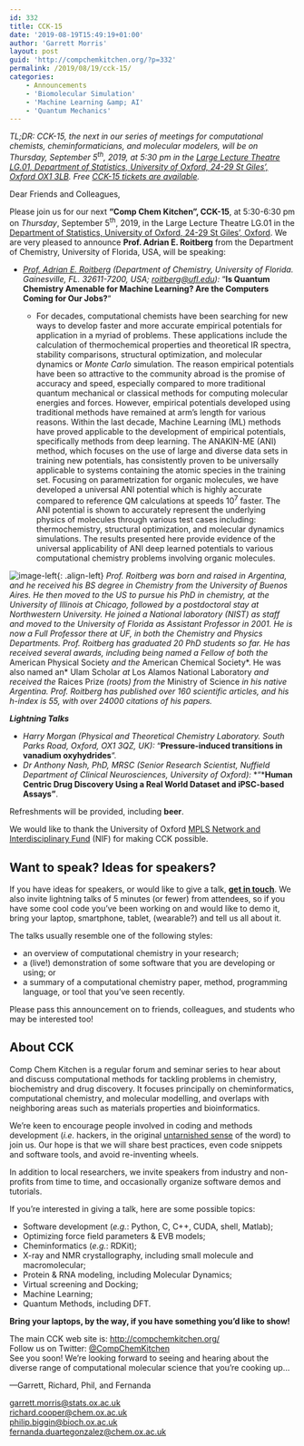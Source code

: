 ```yaml
---
id: 332
title: CCK-15
date: '2019-08-19T15:49:19+01:00'
author: 'Garrett Morris'
layout: post
guid: 'http://compchemkitchen.org/?p=332'
permalink: /2019/08/19/cck-15/
categories:
    - Announcements
    - 'Biomolecular Simulation'
    - 'Machine Learning &amp; AI'
    - 'Quantum Mechanics'
---
```


*TL;DR: CCK-15, the next in our series of meetings for computational chemists, cheminformaticians, and molecular modelers, will be on Thursday, September 5<sup>th</sup>, 2019, at 5:30 pm in the [Large Lecture Theatre LG.01, Department of Statistics, University of Oxford, 24-29 St Giles’, Oxford OX1 3LB](http://www.stats.ox.ac.uk/about-us/). Free [CCK-15 tickets are available](https://www.eventbrite.com/e/comp-chem-kitchen-cck-15-tickets-69995828407).*

Dear Friends and Colleagues,

Please join us for our next **“Comp Chem Kitchen”, CCK-15**, at 5:30-6:30 pm on *Thursday*, September 5<sup>th</sup>, 2019, in the Large Lecture Theatre LG.01 in the [Department of Statistics, University of Oxford, 24-29 St Giles’, Oxford](http://www.stats.ox.ac.uk/about-us/). We are very pleased to announce **Prof. Adrian E. Roitberg** from the Department of Chemistry, University of Florida, USA, will be speaking:

- *[Prof. Adrian E. Roitberg](https://roitberg.chem.ufl.edu) (Department of Chemistry, University of Florida. Gainesville, FL. 32611-7200, USA; <roitberg@ufl.edu>):* “**Is Quantum Chemistry Amenable for Machine Learning? Are the Computers Coming for Our Jobs?**“  
    
    - For decades, computational chemists have been searching for new ways to develop faster and more accurate empirical potentials for application in a myriad of problems. These applications include the calculation of thermochemical properties and theoretical IR spectra, stability comparisons, structural optimization, and molecular dynamics or *Monte Carlo* simulation. The reason empirical potentials have been so attractive to the community abroad is the promise of accuracy and speed, especially compared to more traditional quantum mechanical or classical methods for computing molecular energies and forces. However, empirical potentials developed using traditional methods have remained at arm’s length for various reasons. Within the last decade, Machine Learning (ML) methods have proved applicable to the development of empirical potentials, specifically methods from deep learning. The ANAKIN-ME (ANI) method, which focuses on the use of large and diverse data sets in training new potentials, has consistently proven to be universally applicable to systems containing the atomic species in the training set. Focusing on parametrization for organic molecules, we have developed a universal ANI potential which is highly accurate compared to reference QM calculations at speeds 10<sup>7</sup> faster. The ANI potential is shown to accurately represent the underlying physics of molecules through various test cases including: thermochemistry, structural optimization, and molecular dynamics simulations. The results presented here provide evidence of the universal applicability of ANI deep learned potentials to various computational chemistry problems involving organic molecules.

![image-left](http://compchemkitchen.org/wp-content/uploads/2019/08/image-1.gif){: .align-left} *Prof. Roitberg was born and raised in Argentina, and he received his BS degree in Chemistry from the University of Buenos Aires. He then moved to the US to pursue his PhD in chemistry, at the University of Illinois at Chicago, followed by a postdoctoral stay at Northwestern University. He joined a National laboratory (NIST) as staff and moved to the University of Florida as Assistant Professor in 2001. He is now a Full Professor there at UF, in both the Chemistry and Physics Departments. Prof. Roitberg has graduated 20 PhD students so far. He has received several awards, including being named a Fellow of both the* American Physical Society *and the* American Chemical Society*. He was also named an* Ulam Scholar *at* Los Alamos National Laboratory *and received the* Raices Prize *(roots) from the* Ministry of Science *in his native Argentina.* *Prof. Roitberg has published over 160 scientific articles, and his h-index is 55, with over 24000 citations of his papers.*

***Lightning Talks***

- *Harry Morgan (Physical and Theoretical Chemistry Laboratory. South Parks Road, Oxford, OX1 3QZ, UK):* “**Pressure-induced transitions in vanadium oxyhydrides**“.
- *Dr Anthony Nash, PhD, MRSC (Senior Research Scientist, Nuffield Department of Clinical Neurosciences, University of Oxford):* *“***Human Centric Drug Discovery Using a Real World Dataset and iPSC-based Assays”**.

Refreshments will be provided, including **beer**.

We would like to thank the University of Oxford [MPLS Network and Interdisciplinary Fund](https://www.mpls.ox.ac.uk/news/nif) (NIF) for making CCK possible.

## **Want to speak? Ideas for speakers?**

If you have ideas for speakers, or would like to give a talk, **[get in touch](mailto:garrett.morris@stats.ox.ac.uk)**. We also invite lightning talks of 5 minutes (or fewer) from attendees, so if you have some cool code you’ve been working on and would like to demo it, bring your laptop, smartphone, tablet, (wearable?) and tell us all about it.

The talks usually resemble one of the following styles:

- an overview of computational chemistry in your research;
- a (live!) demonstration of some software that you are developing or using; or
- a summary of a computational chemistry paper, method, programming language, or tool that you’ve seen recently.

Please pass this announcement on to friends, colleagues, and students who may be interested too!

## About CCK

Comp Chem Kitchen is a regular forum and seminar series to hear about and discuss computational methods for tackling problems in chemistry, biochemistry and drug discovery. It focuses principally on cheminformatics, computational chemistry, and molecular modelling, and overlaps with neighboring areas such as materials properties and bioinformatics.

We’re keen to encourage people involved in coding and methods development (*i.e.* hackers, in the original [untarnished sense](http://radar.oreilly.com/2010/06/hackers-at-25.html) of the word) to join us. Our hope is that we will share best practices, even code snippets and software tools, and avoid re-inventing wheels.

In addition to local researchers, we invite speakers from industry and non-profits from time to time, and occasionally organize software demos and tutorials.

If you’re interested in giving a talk, here are some possible topics:

- Software development (*e.g.*: Python, C, C++, CUDA, shell, Matlab);
- Optimizing force field parameters &amp; EVB models;
- Cheminformatics (*e.g.*: RDKit);
- X-ray and NMR crystallography, including small molecule and macromolecular;
- Protein &amp; RNA modeling, including Molecular Dynamics;
- Virtual screening and Docking;
- Machine Learning;
- Quantum Methods, including DFT.

**Bring your laptops, by the way, if you have something you’d like to show!**

The main CCK web site is: <http://compchemkitchen.org/>  
Follow us on Twitter: [@CompChemKitchen](https://mobile.twitter.com/CompChemKitchen)  
See you soon! We’re looking forward to seeing and hearing about the diverse range of computational molecular science that you’re cooking up…

—Garrett, Richard, Phil, and Fernanda

<garrett.morris@stats.ox.ac.uk>  
<richard.cooper@chem.ox.ac.uk>  
<philip.biggin@bioch.ox.ac.uk>  
<fernanda.duartegonzalez@chem.ox.ac.uk>